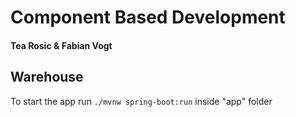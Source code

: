 # Component Based Development
#### Tea Rosic & Fabian Vogt
## Warehouse
To start the app run
```./mvnw spring-boot:run```
inside "app" folder
